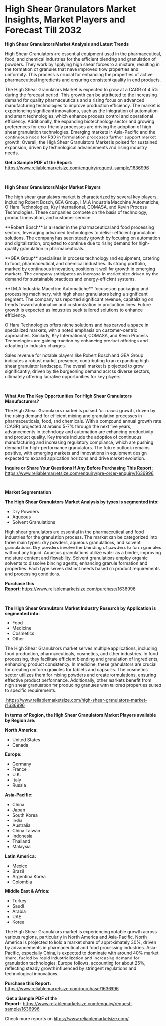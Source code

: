 <p><h1>High Shear Granulators Market Insights, Market Players and Forecast Till 2032</h1></p><p><strong>High Shear Granulators Market Analysis and Latest Trends</strong></p>
<p><p>High Shear Granulators are essential equipment used in the pharmaceutical, food, and chemical industries for the efficient blending and granulation of powders. They work by applying high shear forces to a mixture, resulting in the formation of granules that have improved flow properties and uniformity. This process is crucial for enhancing the properties of active pharmaceutical ingredients and ensuring consistent quality in end products.</p><p>The High Shear Granulators Market is expected to grow at a CAGR of 4.5% during the forecast period. This growth can be attributed to the increasing demand for quality pharmaceuticals and a rising focus on advanced manufacturing technologies to improve production efficiency. The market is experiencing significant innovations, such as the integration of automation and smart technologies, which enhance process control and operational efficiency. Additionally, the expanding biotechnology sector and growing preferences for eco-friendly processes are driving the adoption of high shear granulation technologies. Emerging markets in Asia-Pacific and the continuous need for R&D in formulation processes further support market growth. Overall, the High Shear Granulators Market is poised for sustained expansion, driven by technological advancements and rising industry needs.</p></p>
<p><strong>Get a Sample PDF of the Report:&nbsp;</strong> <a href="https://www.reliablemarketsize.com/enquiry/request-sample/1636996?utm_campaign=3525&utm_medium=2&utm_source=Github&utm_content=ia&utm_term=08042025&utm_id=high-shear-granulators">https://www.reliablemarketsize.com/enquiry/request-sample/1636996</a></p>
<p>&nbsp;</p>
<p><strong>High Shear Granulators Major Market Players</strong></p>
<p><p>The high shear granulators market is characterized by several key players, including Robert Bosch, GEA Group, I.M.A Industria Macchine Automatiche, O'Hara Technologies, Key International, COMASA, and Kevin Process Technologies. These companies compete on the basis of technology, product innovation, and customer service.</p><p>**Robert Bosch** is a leader in the pharmaceutical and food processing sectors, leveraging advanced technologies to deliver efficient granulation solutions. The company has seen steady growth by focusing on automation and digitalization, projected to continue due to rising demand for high-quality granulation in pharmaceuticals.</p><p>**GEA Group** specializes in process technology and equipment, catering to food, pharmaceutical, and chemical industries. Its strong portfolio, marked by continuous innovation, positions it well for growth in emerging markets. The company anticipates an increase in market size driven by the demand for sustainable practices and energy-efficient systems.</p><p>**I.M.A Industria Macchine Automatiche** focuses on packaging and processing machinery, with high shear granulators being a significant segment. The company has reported significant revenue, capitalizing on trends toward automation and customization in production lines. Future growth is expected as industries seek tailored solutions to enhance efficiency.</p><p>O'Hara Technologies offers niche solutions and has carved a space in specialized markets, with a noted emphasis on customer-centric approaches. Similarly, Key International, COMASA, and Kevin Process Technologies are gaining traction by enhancing product offerings and adapting to industry changes.</p><p>Sales revenue for notable players like Robert Bosch and GEA Group indicates a robust market presence, contributing to an expanding high shear granulator landscape. The overall market is projected to grow significantly, driven by the burgeoning demand across diverse sectors, ultimately offering lucrative opportunities for key players.</p></p>
<p>&nbsp;</p>
<p><strong>What Are The Key Opportunities For High Shear Granulators Manufacturers?</strong></p>
<p><p>The High Shear Granulators market is poised for robust growth, driven by the rising demand for efficient mixing and granulation processes in pharmaceuticals, food, and chemicals. With a compound annual growth rate (CAGR) projected at around 5-7% through the next five years, advancements in technology and automation are enhancing productivity and product quality. Key trends include the adoption of continuous manufacturing and increasing regulatory compliance, which are pushing demand for high-performance granulators. The future outlook remains positive, with emerging markets and innovations in equipment design expected to expand application horizons and drive market evolution.</p></p>
<p><strong>Inquire or Share Your Questions If Any Before Purchasing This Report:</strong> <a href="https://www.reliablemarketsize.com/enquiry/pre-order-enquiry/1636996?utm_campaign=3525&utm_medium=2&utm_source=Github&utm_content=ia&utm_term=08042025&utm_id=high-shear-granulators">https://www.reliablemarketsize.com/enquiry/pre-order-enquiry/1636996</a></p>
<p>&nbsp;</p>
<p><strong>Market Segmentation</strong></p>
<p><strong>The High Shear Granulators Market Analysis by types is segmented into:</strong></p>
<p><ul><li>Dry Powders</li><li>Aqueous</li><li>Solvent Granulations</li></ul></p>
<p><p>High shear granulators are essential in the pharmaceutical and food industries for the granulation process. The market can be categorized into three main types: dry powders, aqueous granulations, and solvent granulations. Dry powders involve the blending of powders to form granules without any liquid. Aqueous granulations utilize water as a binder, improving moisture content and flowability. Solvent granulations employ organic solvents to dissolve binding agents, enhancing granule formation and properties. Each type serves distinct needs based on product requirements and processing conditions.</p></p>
<p><strong>Purchase this Report:&nbsp;</strong><a href="https://www.reliablemarketsize.com/purchase/1636996?utm_campaign=3525&utm_medium=2&utm_source=Github&utm_content=ia&utm_term=08042025&utm_id=high-shear-granulators">https://www.reliablemarketsize.com/purchase/1636996</a></p>
<p>&nbsp;</p>
<p><strong>The High Shear Granulators Market Industry Research by Application is segmented into:</strong></p>
<p><ul><li>Food</li><li>Medicine</li><li>Cosmetics</li><li>Other</li></ul></p>
<p><p>The High Shear Granulators market serves multiple applications, including food production, pharmaceuticals, cosmetics, and other industries. In food processing, they facilitate efficient blending and granulation of ingredients, enhancing product consistency. In medicine, these granulators are crucial for creating uniform granules for tablets and capsules. The cosmetics sector utilizes them for mixing powders and create formulations, ensuring effective product performance. Additionally, other markets benefit from high shear granulation for producing granules with tailored properties suited to specific requirements.</p></p>
<p><a href="https://www.reliablemarketsize.com/high-shear-granulators-market-r1636996?utm_campaign=3525&utm_medium=2&utm_source=Github&utm_content=ia&utm_term=08042025&utm_id=high-shear-granulators">&nbsp;https://www.reliablemarketsize.com/high-shear-granulators-market-r1636996</a></p>
<p><strong>In terms of Region, the High Shear Granulators Market Players available by Region are:</strong></p>
<p>
    <p> <strong> North America: </strong>
        <ul>
            <li>United States</li>
            <li>Canada</li>
        </ul>
        </p> 
    <p> <strong> Europe: </strong>
        <ul>
            <li>Germany</li>
            <li>France</li>
            <li>U.K.</li>
            <li>Italy</li>
            <li>Russia</li>
        </ul>
        </p> 
    <p> <strong> Asia-Pacific: </strong>
        <ul>
            <li>China</li>
            <li>Japan</li>
            <li>South Korea</li>
            <li>India</li>
            <li>Australia</li>
            <li>China Taiwan</li>
            <li>Indonesia</li>
            <li>Thailand</li>
            <li>Malaysia</li>
        </ul>
        </p> 
    <p> <strong> Latin America: </strong>
        <ul>
            <li>Mexico</li>
            <li>Brazil</li>
            <li>Argentina Korea</li>
            <li>Colombia</li>
        </ul>
        </p> 
    <p> <strong> Middle East & Africa: </strong>
        <ul>
            <li>Turkey</li>
            <li>Saudi</li>
            <li>Arabia</li>
            <li>UAE</li>
            <li>Korea</li>
        </ul>
    </p>
    </p>
<p><p>The High Shear Granulators market is experiencing notable growth across various regions, particularly in North America and Asia-Pacific. North America is projected to hold a market share of approximately 30%, driven by advancements in pharmaceutical and food processing industries. Asia-Pacific, especially China, is expected to dominate with around 40% market share, fueled by rapid industrialization and increasing demand for granulation technologies. Europe follows, accounting for about 25%, reflecting steady growth influenced by stringent regulations and technological innovations.</p></p>
<p><strong>Purchase this Report: </strong><a href="https://www.reliablemarketsize.com/purchase/1636996?utm_campaign=3525&utm_medium=2&utm_source=Github&utm_content=ia&utm_term=08042025&utm_id=high-shear-granulators">https://www.reliablemarketsize.com/purchase/1636996</a></p>
<p>&nbsp;<strong>Get a Sample PDF of the Report:&nbsp;&nbsp;</strong><a href="https://www.reliablemarketsize.com/enquiry/request-sample/1636996?utm_campaign=3525&utm_medium=2&utm_source=Github&utm_content=ia&utm_term=08042025&utm_id=high-shear-granulators">https://www.reliablemarketsize.com/enquiry/request-sample/1636996</a></p>
<p><strong></strong></p>
<p>Check more reports on <a href="https://www.reliablemarketsize.com/?utm_campaign=3525&utm_medium=2&utm_source=Github&utm_content=ia&utm_term=08042025&utm_id=high-shear-granulators">https://www.reliablemarketsize.com/</a></p>